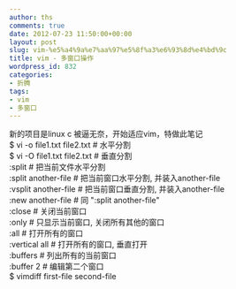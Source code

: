 ```yaml
---
author: ths
comments: true
date: 2012-07-23 11:50:00+00:00
layout: post
slug: vim-%e5%a4%9a%e7%aa%97%e5%8f%a3%e6%93%8d%e4%bd%9c
title: vim - 多窗口操作
wordpress_id: 832
categories:
- 折腾
tags:
- vim
- 多窗口
---
```


新的项目是linux c 被逼无奈，开始适应vim，特做此笔记  
$ vi -o file1.txt file2.txt # 水平分割  
$ vi -O file1.txt file2.txt # 垂直分割  
:split # 把当前文件水平分割  
:split another-file # 把当前窗口水平分割, 并装入another-file  
:vsplit another-file # 把当前窗口垂直分割, 并装入another-file  
:new another-file # 同 ":split another-file"  
:close # 关闭当前窗口  
:only # 只显示当前窗口, 关闭所有其他的窗口  
:all # 打开所有的窗口  
:vertical all # 打开所有的窗口, 垂直打开  
:buffers # 列出所有的当前窗口  
:buffer 2 # 编辑第二个窗口  
$ vimdiff first-file second-file



